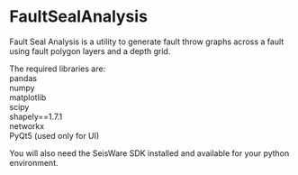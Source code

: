 # FaultSealAnalysis
Fault Seal Analysis is a utility to generate fault throw graphs across a fault using fault polygon layers and a depth grid.

The required libraries are: <br>
pandas <br>
numpy <br> 
matplotlib <br>
scipy <br>
shapely==1.7.1 <br>
networkx <br>
PyQt5 (used only for UI) <br>

You will also need the SeisWare SDK installed and available for your python environment. 
